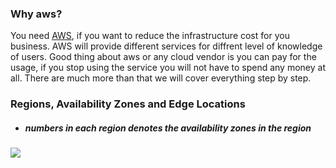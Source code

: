### Why aws?
You need [AWS](https://aws.amazon.com/), if you want to reduce the infrastructure cost for you business. AWS will provide different services for diffrent level of knowledge of users. Good thing about aws or any cloud vendor is you can pay for the usage, if you stop using the service you will not have to spend any money at all. There are much more than that we will cover everything step by step.

### Regions, Availability Zones and Edge Locations
- ##### numbers in each region denotes the availability zones in the region
![](https://d1.awsstatic.com/about-aws/regions/global-infra_3.30.18.b559f46825615c1ae40f319d0c4d9139fea9c492.png)

